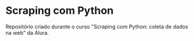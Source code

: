 # Scraping com Python
Repositório criado durante o curso "Scraping com Python: coleta de dados na web" da Alura.
